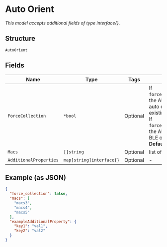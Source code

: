 
# Auto Orient

*This model accepts additional fields of type interface{}.*

## Structure

`AutoOrient`

## Fields

| Name | Type | Tags | Description |
|  --- | --- | --- | --- |
| `ForceCollection` | `*bool` | Optional | If `force_collection`==`false`, the API attempts to start auto orientation with existing BLE data.<br>If `force_collection`==`true`, the API attempts to start BLE orchestration.<br>**Default**: `false` |
| `Macs` | `[]string` | Optional | list of device macs |
| `AdditionalProperties` | `map[string]interface{}` | Optional | - |

## Example (as JSON)

```json
{
  "force_collection": false,
  "macs": [
    "macs3",
    "macs4",
    "macs5"
  ],
  "exampleAdditionalProperty": {
    "key1": "val1",
    "key2": "val2"
  }
}
```

